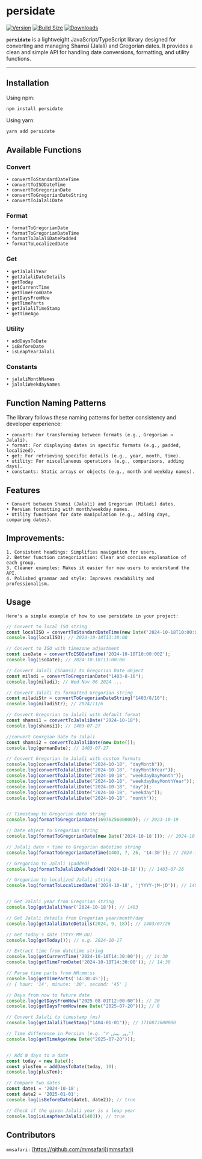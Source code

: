 # persidate

[![Version](https://img.shields.io/npm/v/persidate?style=flat&colorA=000000&colorB=000000)](https://www.npmjs.com/package/persidate)
[![Build Size](https://img.shields.io/bundlephobia/minzip/persidate?label=bundle%20size&style=flat&colorA=000000&colorB=000000)](https://bundlephobia.com/result?p=persidate)
[![Downloads](https://img.shields.io/npm/dt/persidate.svg?style=flat&colorA=000000&colorB=000000)](https://www.npmjs.com/package/persidate)

**`persidate`** is a lightweight JavaScript/TypeScript library designed for converting and managing Shamsi (Jalali) and Gregorian dates. It provides a clean and simple API for handling date conversions, formatting, and utility functions.

---

## Installation

Using npm:
```bash
npm install persidate
```

Using yarn:
```bash
yarn add persidate
```


## Available Functions

### Convert

	• convertToStandardDateTime
	• convertToISODateTime
	• convertToGregorianDate
	• convertToGregorianDateString
	• convertToJalaliDate

### Format

	• formatToGregorianDate
	• formatToGregorianDateTime
	• formatToJalaliDatePadded
	• formatToLocalizedDate

### Get

	• getJalaliYear
	• getJalaliDateDetails
	• getToday
	• getCurrentTime
	• getTimeFromDate
	• getDaysFromNow
	• getTimeParts
	• getJalaliTimeStamp
	• getTimeAgo

### Utility

	• addDaysToDate
	• isBeforeDate
	• isLeapYearJalali

### Constants

	• jalaliMonthNames
	• jalaliWeekdayNames

## Function Naming Patterns

The library follows these naming patterns for better consistency and developer experience:

	• convert: For transforming between formats (e.g., Gregorian ↔ Jalali).
	• format: For displaying dates in specific formats (e.g., padded, localized).
	• get: For retrieving specific details (e.g., year, month, time).
	• utility: For miscellaneous operations (e.g., comparisons, adding days).
	• constants: Static arrays or objects (e.g., month and weekday names).

## Features

	• Convert between Shamsi (Jalali) and Gregorian (Miladi) dates.
	• Persian formatting with month/weekday names.
	• Utility functions for date manipulation (e.g., adding days, comparing dates).

## Improvements:

	1. Consistent headings: Simplifies navigation for users.
	2. Better function categorization: Clear and concise explanation of each group.
	3. Cleaner examples: Makes it easier for new users to understand the API.
	4. Polished grammar and style: Improves readability and professionalism.

## Usage
`Here's a simple example of how to use persidate in your project:`

```ts
// Convert to local ISO string
const localISO = convertToStandardDateTime(new Date('2024-10-18T10:00:00Z'));
console.log(localISO); // 2024-10-18T13:30:00

// Convert to ISO with timezone adjustment
const isoDate = convertToISODateTime('2024-10-18T10:00:00Z');
console.log(isoDate); // 2024-10-18T11:00:00

// Convert Jalali (Shamsi) to Gregorian Date object
const miladi = convertToGregorianDate("1403-8-16");
console.log(miladi); // Wed Nov 06 2024 ...

// Convert Jalali to formatted Gregorian string
const miladiStr = convertToGregorianDateString("1403/8/16");
console.log(miladiStr); // 2024/11/6

// Convert Gregorian to Jalali with default format
const shamsi1 = convertToJalaliDate("2024-10-18");
console.log(shamsi1); // 1403-07-27

//convert Georgian date to Jalali
const shamsi2 = convertToJalaliDate(new Date());
console.log(germanDate); // 1403-07-27

// Convert Gregorian to Jalali with custom formats
console.log(convertToJalaliDate("2024-10-18", "dayMonth"));             // 27 مهر
console.log(convertToJalaliDate("2024-10-18", "dayMonthYear"));        // 27 مهر 1403
console.log(convertToJalaliDate("2024-10-18", "weekdayDayMonth"));     // جمعه 27 مهر
console.log(convertToJalaliDate("2024-10-18", "weekdayDayMonthYear")); // جمعه 27 مهر 1403
console.log(convertToJalaliDate("2024-10-18", "day"));                 // 27
console.log(convertToJalaliDate("2024-10-18", "weekday"));             // جمعه
console.log(convertToJalaliDate("2024-10-18", "month"));               // مهر


// Timestamp to Gregorian date string
console.log(formatToGregorianDate(1697625600000)); // 2023-10-19

// Date object to Gregorian string
console.log(formatToGregorianDate(new Date('2024-10-18'))); // 2024-10-18

// Jalali date + time to Gregorian datetime string
console.log(formatToGregorianDateTime(1403, 7, 26, '14:30')); // 2024-10-17T14:30

// Gregorian to Jalali (padded)
console.log(formatToJalaliDatePadded('2024-10-18')); // 1403-07-26

// Gregorian to localized Jalali string
console.log(formatToLocalizedDate('2024-10-18', 'jYYYY-jM-jD')); // 1403-7-26


// Get Jalali year from Gregorian string
console.log(getJalaliYear('2024-10-18')); // 1403

// Get Jalali details from Gregorian year/month/day
console.log(getJalaliDateDetails(2024, 9, 18)); // 1403/07/26

// Get today's date (YYYY-MM-DD)
console.log(getToday()); // e.g. 2024-10-17

// Extract time from datetime string
console.log(getCurrentTime('2024-10-18T14:30:00')); // 14:30
console.log(getTimeFromDate('2024-10-18T14:30:00')); // 14:30

// Parse time parts from HH:mm:ss
console.log(getTimeParts('14:30:45'));
// { hour: '14', minute: '30', second: '45' }

// Days from now to future date
console.log(getDaysFromNow("2025-08-01T12:00:00")); // 20
console.log(getDaysFromNow(new Date("2025-07-20"))); // 8

// Convert Jalali to timestamp (ms)
console.log(getJalaliTimeStamp("1404-01-01")); // 1710873600000

// Time difference in Persian (e.g. "۲ روز پیش")
console.log(getTimeAgo(new Date("2025-07-20")));


// Add N days to a date
const today = new Date();
const plusTen = addDaysToDate(today, 10);
console.log(plusTen);

// Compare two dates
const date1 = '2024-10-18';
const date2 = '2025-01-01';
console.log(isBeforeDate(date1, date2)); // true

// Check if the given Jalali year is a leap year
console.log(isLeapYearJalali(1403)); // true
```

## Contributors

`mmsafari:` [https://github.com/mmsafari](mmsafari)
